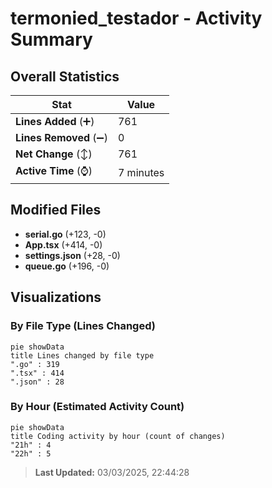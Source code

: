 # termonied_testador - Activity Summary 

## Overall Statistics

| Stat                   | Value                                                             |
| ---------------------- | ----------------------------------------------------------------- |
| **Lines Added** (➕)   | 761                                          |
| **Lines Removed** (➖) | 0                                        |
| **Net Change** (↕)    | 761                |
| **Active Time** (⌚)   | 7 minutes |


## Modified Files
- **serial.go** (+123, -0)
- **App.tsx** (+414, -0)
- **settings.json** (+28, -0)
- **queue.go** (+196, -0)

## Visualizations

### By File Type (Lines Changed)

```mermaid
pie showData
title Lines changed by file type
".go" : 319
".tsx" : 414
".json" : 28
```

### By Hour (Estimated Activity Count)

```mermaid
pie showData
title Coding activity by hour (count of changes)
"21h" : 4
"22h" : 5
```


> **Last Updated:** 03/03/2025, 22:44:28